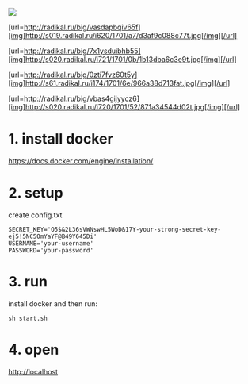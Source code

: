 ![](http://radikal.ru/lfp/s015.radikal.ru/i330/1701/fd/9a485e5426be.png/htm)

[url=http://radikal.ru/big/vasdapbqiv65f][img]http://s019.radikal.ru/i620/1701/a7/d3af9c088c77t.jpg[/img][/url]

[url=http://radikal.ru/big/7x1ysduibhb55][img]http://s020.radikal.ru/i721/1701/0b/1b13dba6c3e9t.jpg[/img][/url]

[url=http://radikal.ru/big/0zti7fvz60t5y][img]http://s61.radikal.ru/i174/1701/6e/966a38d713fat.jpg[/img][/url]

[url=http://radikal.ru/big/vbas4gijyycz6][img]http://s020.radikal.ru/i720/1701/52/871a34544d02t.jpg[/img][/url]

# 1. install docker
https://docs.docker.com/engine/installation/

# 2. setup
create config.txt
```
SECRET_KEY='O5$&2L36sVWNswHL5WoD&17Y-your-strong-secret-key-ej5!5NC5OmYaYF@B49Y645Di'
USERNAME='your-username'
PASSWORD='your-password'
```
# 3. run
install docker and then run:
```
sh start.sh
```
# 4. open
[http://localhost](http://localhost)
